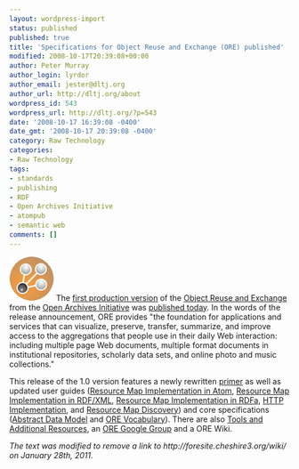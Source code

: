 ```yaml
---
layout: wordpress-import
status: published
published: true
title: 'Specifications for Object Reuse and Exchange (ORE) published'
modified: 2008-10-17T20:39:08+00:00
author: Peter Murray
author_login: lyrdor
author_email: jester@dltj.org
author_url: http://dltj.org/about
wordpress_id: 543
wordpress_url: http://dltj.org/?p=543
date: '2008-10-17 16:39:08 -0400'
date_gmt: '2008-10-17 20:39:08 -0400'
category: Raw Technology
categories:
- Raw Technology
tags:
- standards
- publishing
- RDF
- Open Archives Initiative
- atompub
- semantic web
comments: []
---
```

<p><img alt="ORE Logo" src="/assets/images/2008/10/ore_logo_e_80.png" title="ORE Logo" class="alignright" width="80" height="80" /> The <a href="http://www.openarchives.org/ore/1.0/" title="ORE Specifications and User Guides Table of Contents">first production version</a> of the <a href="http://www.openarchives.org/ore/" title="OAI Object Reuse and Exchange homepage">Object Reuse and Exchange</a> from the <a href="http://www.openarchives.org/" title="Open Archives Initiative homepage">Open Archives Initiative</a> was <a href="http://www.openarchives.org/ore/documents/ore-production-press-release.pdf" title="ORE Press release">published today</a>.  In the words of the release announcement, ORE provides "the foundation for applications and services that can visualize, preserve, transfer, summarize, and improve access to the aggregations that people use in their daily Web interaction: including multiple page Web documents, multiple format documents in institutional repositories, scholarly data sets, and online photo and music collections."</p>
<p>This release of the 1.0 version features a newly rewritten <a href="http://www.openarchives.org/ore/1.0/primer" title="ORE User Guide - Primer">primer</a> as well as updated user guides (<a href="http://www.openarchives.org/ore/1.0/atom.html" title="ORE User Guide -  Resource Map in Atom">Resource Map Implementation in Atom</a>, <a href="http://www.openarchives.org/ore/1.0/rdfxml.html" title="ORE User Guide -  Resource Map in RDF/XML">Resource Map Implementation in RDF/XML</a>, <a href="http://www.openarchives.org/ore/1.0/rdfa.html" title="ORE User Guide - Resource Map in RDFa">Resource Map Implementation in RDFa</a>, <a href="http://www.openarchives.org/ore/1.0/http.html" title="ORE User Guide - HTTP Implementation">HTTP Implementation</a>, and <a href="http://www.openarchives.org/ore/1.0/discovery.html" title="ORE User Guide - Resource Map Discovery">Resource Map Discovery</a>) and core specifications (<a href="http://www.openarchives.org/ore/1.0/datamodel.html" title="ORE Specification - Abstract Data Model">Abstract Data Model</a> and <a href="http://www.openarchives.org/ore/1.0/vocabulary.html" title="ORE Specification - Vocabulary">ORE Vocabulary</a>).  There are also <a href="http://www.openarchives.org/ore/1.0/tools.html" title="ORE Tools and Additional Resources">Tools and Additional Resources</a>, an <a href="http://groups.google.com/group/oai-ore" title="OAI-ORE Google Group">ORE Google Group</a> and a <span class="removed_link" title="http://foresite.cheshire3.org/wiki/">ORE Wiki</span>.
<p style="padding:0;margin:0;font-style:italic;" class="removed_link">The text was modified to remove a link to http://foresite.cheshire3.org/wiki/ on January 28th, 2011.</p>
